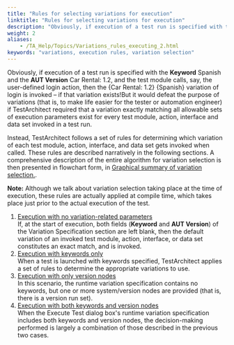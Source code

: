 ```yaml
--- 
title: "Rules for selecting variations for execution"
linktitle: "Rules for selecting variations for execution"
description: "Obviously, if execution of a test run is specified with the Keyword Spanish and the AUT Version Car Rental: 1.2, and the test module calls, say, the user-defined login action, then the {Car Rental: 1.2} {Spanish} variation of login is invoked – if that variation exists!"
weight: 2
aliases: 
    - /TA_Help/Topics/Variations_rules_executing_2.html
keywords: "variations, execution rules, variation selection"
---
```


Obviously, if execution of a test run is specified with the **Keyword** Spanish and the **AUT Version** Car Rental: 1.2, and the test module calls, say, the user-defined login action, then the \{Car Rental: 1.2\} \{Spanish\} variation of login is invoked – if that variation exists!But it would defeat the purpose of variations \(that is, to make life easier for the tester or automation engineer\) if TestArchitect required that a variation exactly matching all allowable sets of execution parameters exist for every test module, action, interface and data set invoked in a test run.

Instead, TestArchitect follows a set of rules for determining which variation of each test module, action, interface, and data set gets invoked when called. These rules are described narratively in the following sections. A comprehensive description of the entire algorithm for variation selection is then presented in flowchart form, in [Graphical summary of variation selection.](/TA_Help/Topics/Variations_graphical_summary.html).

**Note:** Although we talk about variation selection taking place at the time of execution, these rules are actually applied at compile time, which takes place just prior to the actual execution of the test.

1.  [Execution with no variation-related parameters](/TA_Help/Topics/Variations_rules_executing_2_1.html)  
If, at the start of execution, both fields \(**Keyword** and **AUT Version**\) of the Variation Specification section are left blank, then the default variation of an invoked test module, action, interface, or data set constitutes an exact match, and is invoked.
2.  [Execution with keywords only](/TA_Help/Topics/Variations_rules_executing_2_2.html)  
 When a test is launched with keywords specified, TestArchitect applies a set of rules to determine the appropriate variations to use.
3.  [Execution with only version nodes](/TA_Help/Topics/Variations_rules_executing_2_3.html)  
In this scenario, the runtime variation specification contains no keywords, but one or more system/version nodes are provided \(that is, there is a version run set\).
4.  [Execution with both keywords and version nodes](/TA_Help/Topics/Variations_rules_executing_2_4.html)  
When the Execute Test dialog box's runtime variation specification includes both keywords and version nodes, the decision-making performed is largely a combination of those described in the previous two cases.



